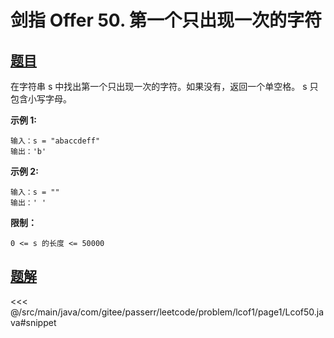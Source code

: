 # 剑指 Offer 50. 第一个只出现一次的字符

## [题目](https://leetcode.cn/problems/di-yi-ge-zhi-chu-xian-yi-ci-de-zi-fu-lcof/)
在字符串 s 中找出第一个只出现一次的字符。如果没有，返回一个单空格。 s 只包含小写字母。

**示例 1:**

```
输入：s = "abaccdeff"
输出：'b'
```

**示例 2:**

```
输入：s = "" 
输出：' '
```

**限制：**

`0 <= s 的长度 <= 50000`


## [题解](https://github.com/PasseRR/JavaLeetCode/blob/master/src/main/java/com/gitee/passerr/leetcode/problem/lcof1/page1/Lcof50.java)

<<< @/src/main/java/com/gitee/passerr/leetcode/problem/lcof1/page1/Lcof50.java#snippet

